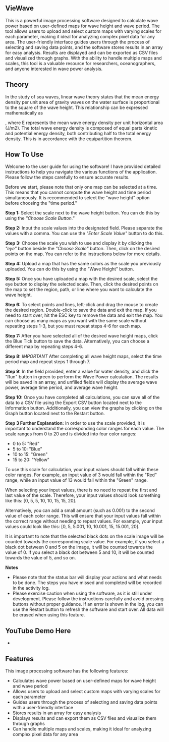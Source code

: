 ## VieWave
This is a powerful image processing software designed to calculate wave power based on user-defined maps for wave height and wave period. The tool allows users to upload and select custom maps with varying scales for each parameter, making it ideal for analyzing complex pixel data for any area. The user-friendly interface guides users through the process of selecting and saving data points, and the software stores results in an array for easy analysis. Results are displayed and can be exported as CSV files and visualized through graphs. With the ability to handle multiple maps and scales, this tool is a valuable resource for researchers, oceanographers, and anyone interested in wave power analysis.

## Theory

In the study of sea waves, linear wave theory states that the mean energy density per unit area of gravity waves on the water surface is proportional to the square of the wave height. This relationship can be expressed mathematically as 


, where E represents the mean wave energy density per unit horizontal area (J/m2). The total wave energy density is composed of equal parts kinetic and potential energy density, both contributing half to the total energy density. This is in accordance with the equipartition theorem.

## How To Use
Welcome to the user guide for using the software! I have provided detailed instructions to help you navigate the various functions of the application. Please follow the steps carefully to ensure accurate results.

Before we start, please note that only one map can be selected at a time. This means that you cannot compute the wave height and time period simultaneously. It is recommended to select the "wave height" option before choosing the "time period."

**Step 1:** Select the scale next to the wave height button. You can do this by using the *"Choose Scale Button."*

**Step 2:** Input the scale values into the designated field. Please separate the values with a comma. You can use the *"Enter Scale Value"* button to do this.

**Step 3:** Choose the scale you wish to use and display it by clicking the *"eye"* button beside the *"Choose Scale"* button. Then, click on the desired points on the map. You can refer to the instructions below for more details.

**Step 4:** Upload a map that has the same colors as the scale you previously uploaded. You can do this by using the "Wave Height" button.

**Step 5:** Once you have uploaded a map with the desired scale, select the eye button to display the selected scale. Then, click the desired points on the map to set the region, path, or line where you want to calculate the wave height.

**Step 6:** To select points and lines, left-click and drag the mouse to create the desired region. Double-click to save the data and exit the map. If you need to start over, hit the ESC key to remove the data and exit the map. You can choose as many maps as you want with the same scale without repeating steps 1-3, but you must repeat steps 4-6 for each map.

**Step 7:** After you have selected all of the desired wave height maps, click the Blue Tick button to save the data. Alternatively, you can choose a different map by repeating steps 4-6.

**Step 8:** _IMPORTANT_ After completing all wave height maps, select the time period map and repeat steps 1 through 7.

**Step 9:** In the field provided, enter a value for water density, and click the "Run" button in green to perform the Wave Power calculation. The results will be saved in an array, and unfilled fields will display the average wave power, average time period, and average wave height.

**Step 10:** Once you have completed all calculations, you can save all of the data to a CSV file using the Export CSV button located next to the Information button. Additionally, you can view the graphs by clicking on the Graph button located next to the Restart button.

**Step 3 Further Explanation:**
In order to use the scale provided, it is important to understand the corresponding color ranges for each value. The scale ranges from 0 to 20 and is divided into four color ranges:

-   0 to 5: "Red"
-   5 to 10: "Blue"
-   10 to 15: "Green"
-   15 to 20: "Yellow"

To use this scale for calculation, your input values should fall within these color ranges. For example, an input value of 3 would fall within the "Red" range, while an input value of 13 would fall within the "Green" range.

When selecting your input values, there is no need to repeat the first and last value of the scale. Therefore, your input values should look something like this: [0, 5, 5, 10, 10, 15, 15, 20].

Alternatively, you can add a small amount (such as 0.001) to the second value of each color range. This will ensure that your input values fall within the correct range without needing to repeat values. For example, your input values could look like this: [0, 5, 5.001, 10, 10.001, 15, 15.001, 20].

It is important to note that the selected black dots on the scale image will be counted towards the corresponding scale value. For example, if you select a black dot between 0 and 5 on the image, it will be counted towards the value of 0. If you select a black dot between 5 and 10, it will be counted towards the value of 5, and so on.

**Notes**

 - Please note that the status bar will display your actions and what needs to be done. The steps you have missed and completed will be recorded in the activity log.
 - Please exercise caution when using the software, as it is still under development. Please follow the instructions carefully and avoid pressing buttons without proper guidance. If an error is shown in the log, you can use the Restart button to refresh the software and start over. All data will be erased when using this feature.

##  YouTube Demo Here
- 

## Features

This image processing software has the following features:

-   Calculates wave power based on user-defined maps for wave height and wave period
-   Allows users to upload and select custom maps with varying scales for each parameter
-   Guides users through the process of selecting and saving data points with a user-friendly interface
-   Stores results in an array for easy analysis
-   Displays results and can export them as CSV files and visualize them through graphs
-   Can handle multiple maps and scales, making it ideal for analyzing complex pixel data for any area
